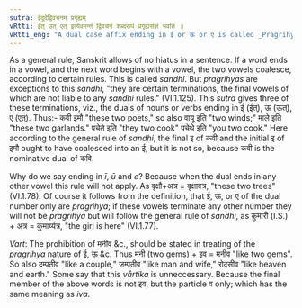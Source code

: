 ```yaml
---
sutra: ईदूदेद्विवचनम् प्रगृह्यम्
vRtti: ईत् उत् एत् इत्येवमन्तं द्विवचनं शब्दरूपं प्रगृह्यसंज्ञं भवति ॥
vRtti_eng: "A dual case affix ending in ई or ऊ or ए is called _Pragrihya_, or excepted vowels which do not admit of _sandhi_ or conjunction."
---
```

As a general rule, Sanskrit allows of no hiatus in a sentence. If a word ends in a vowel, and the next word begins with a vowel, the two vowels coalesce, according to certain rules. This is called _sandhi_. But _pragrihyas_ are exceptions to this _sandhi_, "they are certain terminations, the final vowels of which are not liable to any _sandhi_ rules." (VI.1.125). This _sutra_ gives three of these terminations, viz., the duals of nouns or verbs ending in ई (ईत्), ऊ (ऊत्), ए (एत्). Thus:- कवी इमौ "these two poets," so also वायू इति "two winds;" माले इति "these two garlands." पचेते इति "they two cook" पचेथे इति "you two cook." Here according to the general rule of _sandhi_, the final इ of कवी and the initial इ of इमौ ought to have coalesced into an ई, but it is not so, because कवी is the nominative dual of कवि.

Why do we say ending in _ī_, _ū_ and _e_? Because when the dual ends in any other vowel this rule will not apply. As वृक्षौ+अत्र = वृक्षावत्र, "these two trees" (VI.1.78). Of course it follows from the definition, that ई, ऊ, or ए of the dual number only are _pragrihya_; if these vowels terminate any other number they will not be _pragřihya_ but will follow the general rule of _sandhi_, as कुमारी (I.S.) + अत्र = कुमार्य्यत्र, "the girl is here" (VI.1.77).

_Vart_: The prohibition of मनीव &c., should be stated in treating of the _pragrihya_ nature of ई, ऊ &c. Thus मनी (two gems) + इव = मनीव "like two gems". So also दम्पतीव "like a couple," जम्पतीव "like man and wife," रोदसीव "like heaven and earth." Some say that this _vårtika_ is unneccessary. Because the final member of the above words is not इव, but the particle व only; which has the same meaning as _iva_.
